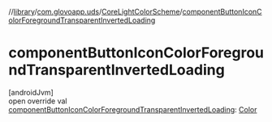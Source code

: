 //[library](../../../index.md)/[com.glovoapp.uds](../index.md)/[CoreLightColorScheme](index.md)/[componentButtonIconColorForegroundTransparentInvertedLoading](component-button-icon-color-foreground-transparent-inverted-loading.md)

# componentButtonIconColorForegroundTransparentInvertedLoading

[androidJvm]\
open override val [componentButtonIconColorForegroundTransparentInvertedLoading](component-button-icon-color-foreground-transparent-inverted-loading.md): [Color](https://developer.android.com/reference/kotlin/androidx/compose/ui/graphics/Color.html)
